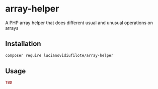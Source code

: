 array-helper
=======

A PHP array helper that does different usual and unusual operations on arrays

Installation
------------

```bash
composer require lucianovidiufilote/array-helper
```

Usage
-----

```php
TBD
```

